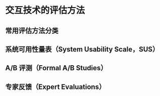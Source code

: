 # 交互技术的评估方法
## 常用评估方法分类
## 系统可用性量表（System Usability Scale，SUS）
## A/B 评测（Formal A/B Studies）
## 专家反馈（Expert Evaluations）


